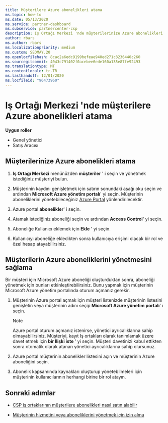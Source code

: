 ```yaml
---
title: Müşterilere Azure abonelikleri atama
ms.topic: how-to
ms.date: 05/13/2020
ms.service: partner-dashboard
ms.subservice: partnercenter-csp
description: Iş Ortağı Merkezi 'nde müşterilerinize Azure abonelikleri atamayı ve müşterilerin kendi aboneliklerini nasıl yönetebileceğini öğrenin.
author: rbars
ms.author: rbars
ms.localizationpriority: medium
ms.custom: SEOMAY.20
ms.openlocfilehash: 8cac2a6edc9199befeae940ed271c3236440c260
ms.sourcegitcommit: 4043c791402f0acebee6ede160a135e87fe92493
ms.translationtype: MT
ms.contentlocale: tr-TR
ms.lasthandoff: 12/01/2020
ms.locfileid: "96473960"
---
```

# <a name="assigning-azure-subscriptions-to-customers-in-partner-center"></a>Iş Ortağı Merkezi 'nde müşterilere Azure abonelikleri atama

**Uygun roller**

- Genel yönetici
- Satış Aracısı

## <a name="assign-azure-subscriptions-to-your-customers"></a>Müşterilerinize Azure abonelikleri atama

1. **Iş Ortağı Merkezi** menünüzden **müşteriler** ' i seçin ve yönetmek istediğiniz müşteriyi bulun.

2. Müşterinin kaydını genişletmek için satırın sonundaki aşağı oku seçin ve ardından **Microsoft Azure yönetim portalı**' yi seçin. Müşterinin aboneliklerini yönetebileceğiniz [Azure Portal](https://portal.azure.com/) yönlendirilecektir.

3. Azure portal **abonelikler**' i seçin.

4. Atamak istediğiniz aboneliği seçin ve ardından **Access Control**' yi seçin.

5. Aboneliğe Kullanıcı eklemek için **Ekle** ' yi seçin. 

6. Kullanıcıyı aboneliğe ekledikten sonra kullanıcıya erişimi olacak bir rol ve özel hesap atayabilirsiniz.

## <a name="enable-customers-to-manage-their-azure-subscriptions"></a>Müşterilerin Azure aboneliklerini yönetmesini sağlama

Bir müşteri için Microsoft Azure aboneliği oluşturduktan sonra, aboneliği yönetmek için bunları etkinleştirebilirsiniz. Bunu yapmak için müşterinin Microsoft Azure yönetim portalında oturum açmanız gerekir. 

1. Müşterinin Azure portal açmak için müşteri listenizde müşterinin listesini genişletin veya müşterinin adını seçip **Microsoft Azure yönetim portalı**' ı seçin.

   > [!NOTE]  
   > Azure portal oturum açmanız istenirse, yönetici ayrıcalıklarına sahip olmayabilirsiniz. Müşteriyi, kayıt Iş ortakları olarak tanımlamak üzere davet etmek için **bir Ilişki iste** ' yi seçin. Müşteri davetinizi kabul ettikten sonra otomatik olarak atanan yönetici ayrıcalıklarına sahip olursunuz.

2. Azure portal müşterinin abonelikler listesini açın ve müşterinin Azure aboneliğini seçin.

3. Abonelik kapsamında kaynakları oluşturup yönetebilmeleri için müşterinin kullanıcılarının herhangi birine bir rol atayın.

## <a name="next-steps"></a>Sonraki adımlar

- [CSP iş ortaklarının müşterilere abonelikleri nasıl satın alabilir](customer-subscriptions.md)

- [Müşterinin hizmetini veya aboneliklerini yönetmek için izin alma](customers-revoke-admin-privileges.md)

